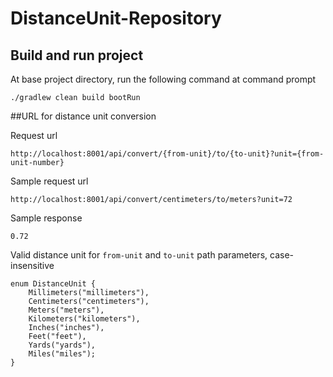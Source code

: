 # DistanceUnit-Repository
## Build and run project
At base project directory, run the following command at command prompt
```
./gradlew clean build bootRun
```
##URL for distance unit conversion

Request url
```aidl
http://localhost:8001/api/convert/{from-unit}/to/{to-unit}?unit={from-unit-number}
```
Sample request url
```aidl
http://localhost:8001/api/convert/centimeters/to/meters?unit=72
```
Sample response
```aidl
0.72
```
Valid distance unit for `from-unit` and `to-unit` path parameters, case-insensitive
```aidl
enum DistanceUnit {
    Millimeters("millimeters"),
    Centimeters("centimeters"),
    Meters("meters"),
    Kilometers("kilometers"),
    Inches("inches"),
    Feet("feet"),
    Yards("yards"),
    Miles("miles");
}
```
